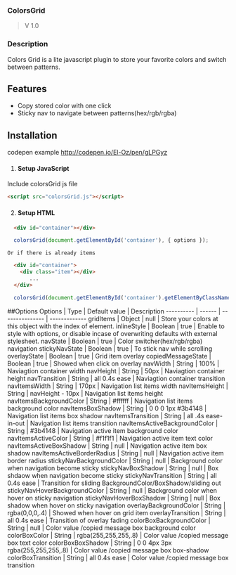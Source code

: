 
### ColorsGrid
  > V 1.0
  
### Description
Colors Grid is a lite javascript plugin to store your favorite colors and switch between patterns.

## Features
 * Copy stored color with one click
 * Sticky nav to navigate between patterns(hex/rgb/rgba)
 
## Installation 
  codepen example http://codepen.io/El-Oz/pen/gLPGyz
  
  1. #### Setup JavaScript
  Include colorsGrid js file
  ```html
  <script src="colorsGrid.js"></script>
  ```
  
  2. #### Setup HTML
  ```html
    <div id="container"></div>
  ```
  ```javascript
    colorsGrid(document.getElementById('container'), { options });
  ```
    
    Or if there is already items 
  ```html
    <div id="container">
      <div class="item"></div>
         ...
    </div>
  ```
  ```javascript
    colorsGrid(document.getElementById('container').getElementByClassName('item'), { options });
  ```
  

  
##Options
 Options   |  Type  |  Default value  |  Description
---------- | ------ | --------------- | -------------
gridItems  | Object |      null       | Store your colors at this object with the index of element.
inlineStyle | Boolean | true | Enable to style with options, or disable incase of overwriting defaults with external stylesheet.
navState | Boolean | true | Color switcher(hex/rgb/rgba) navigation
stickyNavState | Boolean | true | To stick nav while scrolling
overlayState | Boolean | true | Grid item overlay
copiedMessageState | Boolean | true | Showed when click on overlay
navWidth | String | 100% | Naviagtion container width
navHeight | String | 50px | Naviagtion container height
navTransition | String | all 0.4s ease | Naviagtion container transition
navItemsWidth | String | 170px | Navigation list items width
navItemsHeight | String | navHeight - 10px | Navigation list items height
navItemsBackgroundColor | String | #ffffff | Navigation list items background color
navItemsBoxShadow | String | 0 0 0 1px #3b4148 | Navigation list items box shadow
navItemsTransition | String | all .4s ease-in-out | Navigation list items transition
navItemsActiveBackgroundColor | String | #3b4148 | Navigation active item background color
navItemsActiveColor | String | #f1f1f1 | Navigation active item text color
navItemsActiveBoxShadow | String | null | Navigation active item box shadow
navItemsActiveBorderRadius | String | null | Navigation active item border radius 
stickyNavBackgroundColor | String | null | Background color when navigation become sticky
stickyNavBoxShadow | String | null | Box shdaow when navigation become sticky
stickyNavTransition | String | all 0.4s ease | Transition for sliding BackgroundColor/BoxShadow/sliding out
stickyNavHoverBackgroundColor | String | null | Background color when hover on sticky navigation
stickyNavHoverBoxShadow | String | null | Box shadow when hover on sticky navigation
overlayBackgroundColor | String | rgba(0,0,0,.4) | Showed when hover on grid item
overlayTransition | String | all 0.4s ease | Transition of overlay fading
colorBoxBackgroundColor | String | null | Color value /copied message box background color
colorBoxColor | String | rgba(255,255,255,.8) | Color value /copied message box text color
colorBoxBoxShadow | String | 0 0 4px 3px rgba(255,255,255,.8) | Color value /copied message box box-shadow
colorBoxTransition | String | all 0.4s ease | Color value /copied message box transition

